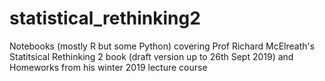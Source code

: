 # statistical_rethinking2
Notebooks (mostly R but some Python) covering Prof Richard McElreath's Statitsical Rethinking 2 book (draft version up to 26th Sept 2019) and Homeworks from his winter 2019 lecture course
